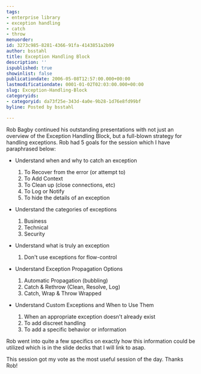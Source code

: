```yaml
---
tags:
- enterprise library
- exception handling
- catch
- throw
menuorder: 
id: 3273c985-8281-4366-91fa-4143851a2b99
author: bsstahl
title: Exception Handling Block
description: ''
ispublished: true
showinlist: false
publicationdate: 2006-05-08T12:57:00.000+00:00
lastmodificationdate: 0001-01-02T02:03:00.000+00:00
slug: Exception-Handling-Block
categoryids:
- categoryid: da73f25e-343d-4a0e-9b28-1d76e8fd99bf
byline: Posted by bsstahl

---
```

Rob Bagby continued his outstanding presentations with not just an overview of the Exception Handling Block, but a full-blown strategy for handling exceptions. Rob had 5 goals for the session which I have paraphrased below:

* Understand when and why to catch an exception
  1. To Recover from the error (or attempt to)
  2. To Add Context 
  3. To Clean up (close connections, etc) 
  4. To Log or Notify 
  5. To hide the details of an exception

* Understand the categories of exceptions
  1. Business
  2. Technical 
  3. Security

* Understand what is truly an exception
  1. Don't use exceptions for flow-control
  
* Understand Exception Propagation Options
  1. Automatic Propagation (bubbling)
  2. Catch & Rethrow (Clean, Resolve, Log) 
  3. Catch, Wrap & Throw Wrapped
  
* Understand Custom Exceptions and When to Use Them
  1. When an appropriate exception doesn't already exist
  2. To add discreet handling
  3. To add a specific behavior or information

Rob went into quite a few specifics on exactly how this information could be utilized which is in the slide decks that I will link to asap.

This session got my vote as the most useful session of the day. Thanks Rob!